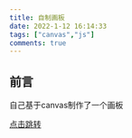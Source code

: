 ```yaml
---
title: 自制画板
date: 2022-1-12 16:14:33
tags: ["canvas","js"]
comments: true
---
```


## 前言

自己基于canvas制作了一个画板

<!--more-->

<a href="/static/draw.html">点击跳转</a>
<!-- <script>
  window.location.replace("/static/draw.html")
</script> -->